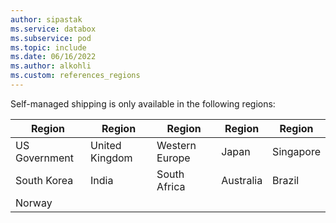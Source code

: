 ```yaml
---
author: sipastak
ms.service: databox  
ms.subservice: pod
ms.topic: include
ms.date: 06/16/2022
ms.author: alkohli
ms.custom: references_regions
---
```

Self-managed shipping is only available in the following regions:

| Region        | Region         | Region         | Region    | Region    |
|---------------|----------------|----------------|-----------|-----------|
| US Government | United Kingdom | Western Europe | Japan     | Singapore |
| South Korea   | India          | South Africa   | Australia | Brazil    |
| Norway        |